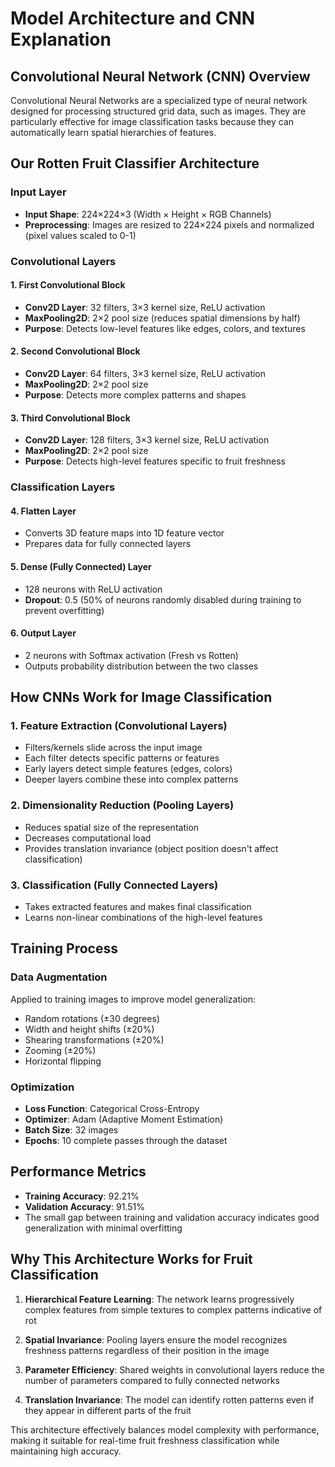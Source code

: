 # Model Architecture and CNN Explanation

## Convolutional Neural Network (CNN) Overview

Convolutional Neural Networks are a specialized type of neural network designed for processing structured grid data, such as images. They are particularly effective for image classification tasks because they can automatically learn spatial hierarchies of features.

## Our Rotten Fruit Classifier Architecture

### Input Layer
- **Input Shape**: 224×224×3 (Width × Height × RGB Channels)
- **Preprocessing**: Images are resized to 224×224 pixels and normalized (pixel values scaled to 0-1)

### Convolutional Layers

#### 1. First Convolutional Block
- **Conv2D Layer**: 32 filters, 3×3 kernel size, ReLU activation
- **MaxPooling2D**: 2×2 pool size (reduces spatial dimensions by half)
- **Purpose**: Detects low-level features like edges, colors, and textures

#### 2. Second Convolutional Block
- **Conv2D Layer**: 64 filters, 3×3 kernel size, ReLU activation
- **MaxPooling2D**: 2×2 pool size
- **Purpose**: Detects more complex patterns and shapes

#### 3. Third Convolutional Block
- **Conv2D Layer**: 128 filters, 3×3 kernel size, ReLU activation
- **MaxPooling2D**: 2×2 pool size
- **Purpose**: Detects high-level features specific to fruit freshness

### Classification Layers

#### 4. Flatten Layer
- Converts 3D feature maps into 1D feature vector
- Prepares data for fully connected layers

#### 5. Dense (Fully Connected) Layer
- 128 neurons with ReLU activation
- **Dropout**: 0.5 (50% of neurons randomly disabled during training to prevent overfitting)

#### 6. Output Layer
- 2 neurons with Softmax activation (Fresh vs Rotten)
- Outputs probability distribution between the two classes

## How CNNs Work for Image Classification

### 1. Feature Extraction (Convolutional Layers)
- Filters/kernels slide across the input image
- Each filter detects specific patterns or features
- Early layers detect simple features (edges, colors)
- Deeper layers combine these into complex patterns

### 2. Dimensionality Reduction (Pooling Layers)
- Reduces spatial size of the representation
- Decreases computational load
- Provides translation invariance (object position doesn't affect classification)

### 3. Classification (Fully Connected Layers)
- Takes extracted features and makes final classification
- Learns non-linear combinations of the high-level features

## Training Process

### Data Augmentation
Applied to training images to improve model generalization:
- Random rotations (±30 degrees)
- Width and height shifts (±20%)
- Shearing transformations (±20%)
- Zooming (±20%)
- Horizontal flipping

### Optimization
- **Loss Function**: Categorical Cross-Entropy
- **Optimizer**: Adam (Adaptive Moment Estimation)
- **Batch Size**: 32 images
- **Epochs**: 10 complete passes through the dataset

## Performance Metrics

- **Training Accuracy**: 92.21%
- **Validation Accuracy**: 91.51%
- The small gap between training and validation accuracy indicates good generalization with minimal overfitting

## Why This Architecture Works for Fruit Classification

1. **Hierarchical Feature Learning**: The network learns progressively complex features from simple textures to complex patterns indicative of rot

2. **Spatial Invariance**: Pooling layers ensure the model recognizes freshness patterns regardless of their position in the image

3. **Parameter Efficiency**: Shared weights in convolutional layers reduce the number of parameters compared to fully connected networks

4. **Translation Invariance**: The model can identify rotten patterns even if they appear in different parts of the fruit

This architecture effectively balances model complexity with performance, making it suitable for real-time fruit freshness classification while maintaining high accuracy.
